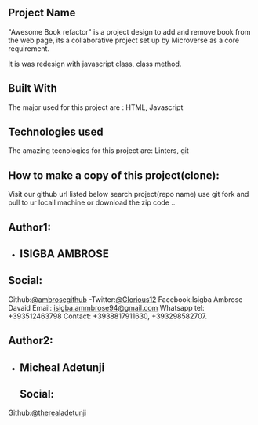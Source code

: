 ## Project Name

"Awesome Book refactor"  is a project design to add and remove book from the web page, its a collaborative project set up by Microverse as a core requirement. 

It is was redesign with javascript class, class method. 

## Built With
The major used for this project are : 
HTML,
Javascript 

## Technologies used
The amazing tecnologies for this project are:
Linters,
git
 ## How to  make a copy of this project(clone):
 Visit our github url listed below
 search project(repo name)
 use git fork and pull to ur locall machine or download the zip code .. 

## Author1:

- ## ISIGBA AMBROSE
 ## Social:
 Github:[@ambrosegithub](https://github.com/Ambrosegithub)
-Twitter:[@Glorious12](https:mobile.twitter.com/Glorious851)
 Facebook:Isigba Ambrose Davaid
 Email: isigba.ammbrose94@gmail.com
 Whatsapp tel: +393512463798
 Contact: +3938817911630, +393298582707.
 
 ## Author2:
 
- ## Micheal Adetunji
  ## Social:
 Github:[@therealadetunji
](https://github.com/Therealadetunji
)
